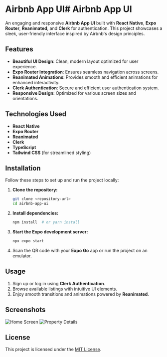 # Airbnb App UI# Airbnb App UI

An engaging and responsive **Airbnb App UI** built with **React Native**, **Expo Router**, **Reanimated**, and **Clerk** for authentication. This project showcases a sleek, user-friendly interface inspired by Airbnb's design principles.

## Features
- **Beautiful UI Design**: Clean, modern layout optimized for user experience.
- **Expo Router Integration**: Ensures seamless navigation across screens.
- **Reanimated Animations**: Provides smooth and efficient animations for enhanced interactivity.
- **Clerk Authentication**: Secure and efficient user authentication system.
- **Responsive Design**: Optimized for various screen sizes and orientations.

## Technologies Used
- **React Native**
- **Expo Router**
- **Reanimated**
- **Clerk**
- **TypeScript**
- **Tailwind CSS** (for streamlined styling)

## Installation
Follow these steps to set up and run the project locally:

1. **Clone the repository:**
   ```bash
   git clone <repository-url>
   cd airbnb-app-ui
   ```

2. **Install dependencies:**
   ```bash
   npm install  # or yarn install
   ```

3. **Start the Expo development server:**
   ```bash
   npx expo start
   ```

4. Scan the QR code with your **Expo Go** app or run the project on an emulator.

## Usage
1. Sign up or log in using **Clerk Authentication**.
2. Browse available listings with intuitive UI elements.
3. Enjoy smooth transitions and animations powered by **Reanimated**.

## Screenshots
![Home Screen](path/to/home-screen-image)
![Property Details](path/to/property-details-image)

## License
This project is licensed under the [MIT License](LICENSE).

